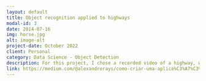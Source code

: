 ```yaml
---
layout: default
title: Object recognition applied to highways
modal-id: 3
date: 2014-07-16
img: horse.jpg
alt: image-alt
project-date: October 2022
client: Personal
category: Data Science - Object Detection
description: For this project, I chose a recorded video of a highway, which several vehicles are passing through it. Later, I cropped this video because the idea was simply to have a smaller video for faster processing. The idea is to process this video and count the number of vehicles that are passing on this road, as well as adding other KPIs related to the video. Finally, we will create an interface from which the user can upload other videos and, in addition, perform some basic configurations such as changing the confidence level and filtering detection by specific classes such as vehicles, people, etc.
link: https://medium.com/@alexandrerays/como-criar-uma-aplica%C3%A7%C3%A3o-de-reconhecimento-de-objetos-do-zero-usando-o-yolov7-e-o-streamlit-fb49bc40b356
---
```


